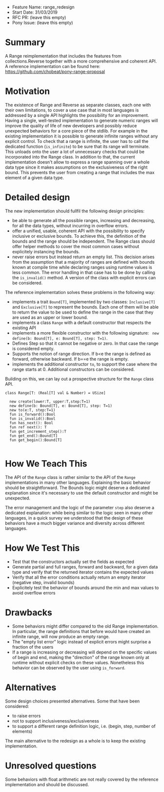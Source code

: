 - Feature Name: range_redesign
- Start Date: 31/03/2019
- RFC PR: (leave this empty)
- Pony Issue: (leave this empty)

# Summary

A Range reimplementation that includes the features from collections.Reverse together with a more comprehensive and coherent API. A reference implementation can be found here: https://github.com/chobeat/pony-range-proposal

# Motivation

The existence of Range and Reverse as separate classes, each one with their own limitations, to cover a use case that in most languages is addressed by a single API highlights the possibility for an improvement. Having a single, well-tested implementation to generate numeric ranges will improve the quality of life of new developers and possibly reduce unexpected behaviors for a core piece of the stdlib.
For example in the existing implementation it is possible to generate infinite ranges without any explicit control. To check that a range is infinite, the user has to call the dedicated function (`is_infinite`) to be sure that its range will terminate. This unloads onto the user a lot of unnecessary checks that could be incorporated into the Range class. In addition to that, the current implementation doesn't allow to express a range spanning over a whole data type since it makes assumptions on the exclusiveness of the right bound. This prevents the user from creating a range that includes the max element of a given data type. 



# Detailed design

The new implementation should fullfil the following design principles: 

* be able to generate all the possible ranges, increasing and decreasing, for all the data types, without incurring in overflow errors.
* offer a unified, usable, coherent API with the possibility to specify inclusive or exclusive bounds. To achieve this, the definition of the bounds and the range should be independent. The Range class should offer helper methods to cover the most common cases without explicitely instancing the bounds.
* never raise errors but instead return an empty list. This decision arises from the assumption that a majority of ranges are defined with bounds known at compile time while declaring ranges using runtime values is less common. The error handling in that case has to be done by calling the `is_invalid()` method. A version of the class with explicit errors can be considered.

The reference implementation solves these problems in the following way:

* implements a trait `Bound[T]`, implemented by two classes: `Inclusive[T]` and `Exclusive[T]` to represent the bounds. Each one of them will be able to return the value to be used to define the range in the case that they are used as an upper or lower bound.
* implements a class `Range` with a default constructor that respects the existing API
* implements a more flexible constructor with the following signature: `
  new define(b: Bound[T], e: Bound[T], step: T=1)`. 
* Defines Step so that it cannot be negative or zero. In that case the range is considered empty. 
* Supports the notion of range direction. If b<e the range is defined as forward, otherwise backward. If b==e the range is empty.
* implements the additional constructor `to`, to support the case where the range starts at 0. Additional constructors can be considered.

Building on this, we can lay out a prospective structure for the `Range` class API.

```
class Range[T: (Real[T] val & Number) = USize]

  new create(lower:T, upper:T,step:T=1)
  new define(b: Bound[T], e: Bound[T], step: T=1)
  new to(e:T, step:T=1)
  fun is_forward():Bool
  fun is_invalid():Bool
  fun has_next(): Bool
  fun ref next(): T
  fun get_increment_step():T
  fun get_end():Bound[T]
  fun get_begin():Bound[T]
    
```



# How We Teach This

The API of the `Range` class is rather similar to the API of the `Range` implementations in many other languages. Explaining the basic behavior should be straightforward. The Bounds logic might deserve a dedicated explanation since it's necessary to use the default constructor and might be unexpected. 

The error management and the logic of the parameter `step` also deserve a dedicated explanation: while being similar to the logic seen in many other languages, in a quick survey we understood that the design of these behaviors have a much bigger variance and diversity across different languages. 

# How We Test This

* Test that the constructors actually set the fields as expected
* Generate partial and full ranges, forward and backward, for a given data type and verify that the returned iterator contains the expected values
* Verify that all the error conditions actually return an empty iterator (negative step, invalid bounds)
* Explicitely test the behavior of bounds around the min and max values to avoid overflow errors


# Drawbacks

* Some behaviors might differ compared to the old Range implementation. In particular, the range definitions that before would have created an infinite range, will now produce an empty range.
* The "empty list error" logic instead of explicit errors might surprise a fraction of the users
* If a range is increasing or decreasing will depend on the specific values of begin and end, making the "direction" of the range known only at runtime without explicit checks on these values. Nonetheless this behavior can be observed by the user using `is_forward`.

# Alternatives

Some design choices presented alternatives. Some that have been considered:

* to raise errors
* not to support inclusiveness/exclusiveness
* to support a different range definition logic, i.e. (begin, step, number of elements)

The main alternative to the redesign as a whole is to keep the existing implementation.

# Unresolved questions

Some behaviors with float arithmetic are not really covered by the reference implementation and should be discussed.
